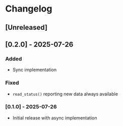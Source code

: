 # Changelog

## [Unreleased]

## [0.2.0] - 2025-07-26
### Added
- Sync implementation

### Fixed
- `read_status()` reporting new data always available

### [0.1.0] - 2025-07-26
- Initial release with async implementation
